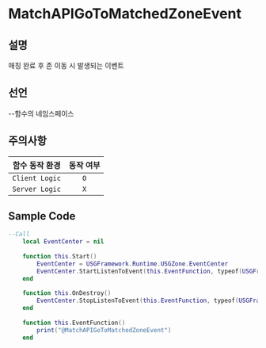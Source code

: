 # MatchAPIGoToMatchedZoneEvent

## 설명
매칭 완료 후 존 이동 시 발생되는 이벤트

## 선언
--함수의 네임스페이스

## 주의사항
|    **함수 동작 환경**    | **동작 여부** |
|:------------------:|:---------:|
| ```Client Logic``` |  ```O```  |
| ```Server Logic``` |  ```X```  |


## Sample Code
```lua
--Call
    local EventCenter = nil
 
    function this.Start()
        EventCenter = USGFramework.Runtime.USGZone.EventCenter
        EventCenter.StartListenToEvent(this.EventFunction, typeof(USGFramework.Runtime.Contents.Events.MatchAPIGoToMatchedZoneEvent))
    end
 
    function this.OnDestroy()
        EventCenter.StopListenToEvent(this.EventFunction, typeof(USGFramework.Runtime.Contents.Events.MatchAPIGoToMatchedZoneEvent))
    end
 
    function this.EventFunction()
        print("@MatchAPIGoToMatchedZoneEvent")
    end
```